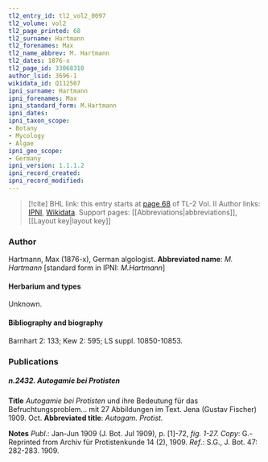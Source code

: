 ```yaml
---
tl2_entry_id: tl2_vol2_0097
tl2_volume: vol2
tl2_page_printed: 68
tl2_surname: Hartmann
tl2_forenames: Max
tl2_name_abbrev: M. Hartmann
tl2_dates: 1876-x
tl2_page_id: 33068310
author_lsid: 3696-1
wikidata_id: Q112507
ipni_surname: Hartmann
ipni_forenames: Max
ipni_standard_form: M.Hartmann
ipni_dates: 
ipni_taxon_scope: 
- Botany
- Mycology
- Algae
ipni_geo_scope: 
- Germany
ipni_version: 1.1.1.2
ipni_record_created: 
ipni_record_modified:
---
```


> [!cite] BHL link: this entry starts at [page 68](https://www.biodiversitylibrary.org/page/33068310) of TL-2 Vol. II
> Author links: [IPNI](https://www.ipni.org/a/3696-1), [Wikidata](https://www.wikidata.org/wiki/Q112507). Support pages: [[Abbreviations|abbreviations]], [[Layout key|layout key]]

### Author

Hartmann, Max (1876-x), German algologist. 
**Abbreviated name**: *M. Hartmann* \[standard form in IPNI: *M.Hartmann*\]

#### Herbarium and types

Unknown.

#### Bibliography and biography

Barnhart 2: 133; Kew 2: 595; LS suppl. 10850-10853.

### Publications

##### n.2432. Autogamie bei Protisten

**Title**
*Autogamie bei Protisten* und ihre Bedeutung für das Befruchtungsproblem... mit 27 Abbildungen im Text. Jena (Gustav Fischer) 1909. Oct.
**Abbreviated title**: *Autogam. Protist.*

**Notes**
*Publ*.: Jan-Jun 1909 (J. Bot. Jul 1909), p. \[1\]-72, *fig. 1-27. Copy*: G.- Reprinted from Archiv für Protistenkunde 14 (2), 1909.
*Ref*.: S.G., J. Bot. 47: 282-283. 1909.


